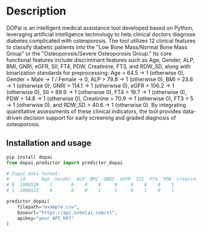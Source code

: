 # Description
DOPai is an intelligent medical assistance tool developed based on Python, leveraging artificial intelligence technology to help clinical doctors diagnose diabetes complicated with osteoporosis. The tool utilizes 12 clinical features to classify diabetic patients into the "Low Bone Mass/Normal Bone Mass Group" or the "Osteoporosis/Severe Osteoporosis Group." Its core functional features include discriminant features such as Age, Gender, ALP, BMI, GNRI, eGFR, SII, FT4, PDW, Creatinine, FT3, and RDW_SD, along with binarization standards for preprocessing: Age > 64.5 → 1 (otherwise 0), Gender = Male → 1 / Female → 0, ALP > 79.8 → 1 (otherwise 0), BMI > 23.6 → 1 (otherwise 0), GNRI > 114.1 → 1 (otherwise 0), eGFR > 106.2 → 1 (otherwise 0), SII > 89.9 → 1 (otherwise 0), FT4 > 19.7 → 1 (otherwise 0), PDW > 14.8 → 1 (otherwise 0), Creatinine > 70.9 → 1 (otherwise 0), FT3 > 5 → 1 (otherwise 0), and RDW_SD > 40.6 → 1 (otherwise 0). By integrating quantitative assessments of these clinical indicators, the tool provides data-driven decision support for early screening and graded diagnosis of osteoporosis.


## Installation and usage


```python
pip install dopai
from dopai.predictor import predictor_dopai

# Input data format:
#    id      Age  Gender  ALP  BMI  GNRI  eGFR  SII  FT4  PDW  Creatinine  FT3  RDW_SD
# 0  1000529    1       0    0    0     0     0    0    0    1           1    0       1
# 1  1008512    0       0    0    1     1     0    1    0    1           1    0       1

predictor_dopai(
    filepath="example.csv",
    baseurl="https://api.ocoolai.com/v1",
    apikey="your API_KEY"
)

```
